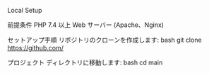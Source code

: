 Local Setup

前提条件
PHP 7.4 以上
Web サーバー (Apache、Nginx)

セットアップ手順
リポジトリのクローンを作成します:
bash
git clone https://github.com/

プロジェクト ディレクトリに移動します:
bash
cd main
